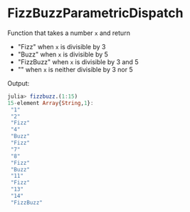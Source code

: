 # FizzBuzzParametricDispatch

Function that takes a number `x` and return
- "Fizz" when `x` is divisible by 3
- "Buzz" when `x` is divisible by 5
- "FizzBuzz" when `x` is divisible by 3 and 5
- "<number>" when `x` is neither divisible by 3 nor 5

Output:
```julia
julia> fizzbuzz.(1:15)
15-element Array{String,1}:
 "1"
 "2"
 "Fizz"
 "4"
 "Buzz"
 "Fizz"
 "7"
 "8"
 "Fizz"
 "Buzz"
 "11"
 "Fizz"
 "13"
 "14"
 "FizzBuzz"
```
